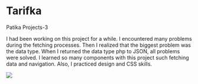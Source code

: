 # Tarifka
 Patika Projects-3

I had been working on this project for a while. I encountered many problems during the fetching processes. Then I realized that the biggest problem was the data type. When I returned the data type php to JSON, all problems were solved. 
I learned so many components with this project such fetching data and navigation. Also, I practiced design and CSS skills.

![](Screenshot_1707130753.png)
